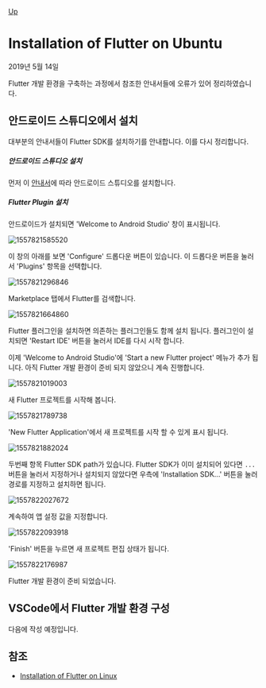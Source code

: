 [Up](./index.md)

# Installation of Flutter on Ubuntu

2019년 5월 14일

Flutter 개발 환경을 구축하는 과정에서 참조한 안내서들에 오류가 있어 정리하였습니다.

## 안드로이드 스튜디오에서 설치

대부분의 안내서들이 Flutter SDK를 설치하기를 안내합니다. 이를 다시 정리합니다.

##### 안드로이드 스튜디오 설치

먼저 이 [안내서](../android/installation_of_android_studio_on_ubuntu.md)에 따라 안드로이드 스튜디오를 설치합니다.

##### Flutter Plugin 설치

안드로이드가 설치되면 'Welcome to Android Studio' 창이 표시됩니다.

![1557821585520](installation_of_flutter_on_ubuntu.assets/1557821585520.png)

 이 창의 아래를 보면 'Configure' 드롭다운 버튼이 있습니다. 이 드롭다운 버튼을 눌러서 'Plugins' 항목을 선택합니다. 

![1557821296846](installation_of_flutter_on_ubuntu.assets/1557821296846.png)

Marketplace 탭에서 Flutter를 검색합니다.

![1557821664860](installation_of_flutter_on_ubuntu.assets/1557821664860.png)

Flutter 플러그인을 설치하면 의존하는 플러그인들도 함께 설치 됩니다. 플러그인이 설치되면 'Restart IDE' 버튼을 눌러서 IDE를 다시 시작 합니다.

이제 'Welcome to Android Studio'에 'Start a new Flutter project' 메뉴가 추가 됩니다. 아직 Flutter 개발 환경이 준비 되지 않았으니 계속 진행합니다.

![1557821019003](installation_of_flutter_on_ubuntu.assets/1557821019003.png)

새 Flutter 프로젝트를 시작해 봅니다.

![1557821789738](installation_of_flutter_on_ubuntu.assets/1557821789738.png)

'New Flutter Application'에서 새 프로젝트를 시작 할 수 있게 표시 됩니다.

![1557821882024](installation_of_flutter_on_ubuntu.assets/1557821882024.png)

두번째 항목 Flutter SDK path가 있습니다. Flutter SDK가 이미 설치되어 있다면 `...` 버튼을 눌러서 지정하거나 설치되지 않았다면 우측에 'Installation SDK...' 버튼을 눌러 경로를 지정하고 설치하면 됩니다.

![1557822027672](installation_of_flutter_on_ubuntu.assets/1557822027672.png)

계속하여 앱 설정 값을 지정합니다.

![1557822093918](installation_of_flutter_on_ubuntu.assets/1557822093918.png)

'Finish' 버튼을 누르면 새 프로젝트 편집 상태가 됩니다.

![1557822176987](installation_of_flutter_on_ubuntu.assets/1557822176987.png)

Flutter 개발 환경이 준비 되었습니다.

## VSCode에서 Flutter 개발 환경 구성

다음에 작성 예정입니다.

## 참조

- [Installation of Flutter on Linux](https://flutter.dev/docs/get-started/install/linux)

